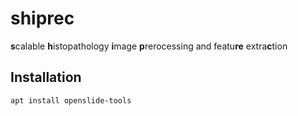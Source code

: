 # shiprec

**s**calable **h**istopathology **i**mage **p**rerocessing and featu**re** extra**c**tion

## Installation
```
apt install openslide-tools
```